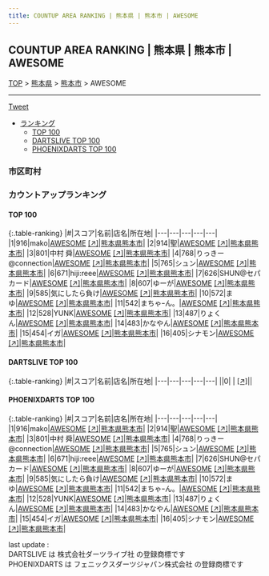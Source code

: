 ```yaml
---
title: COUNTUP AREA RANKING | 熊本県 | 熊本市 | AWESOME
---
```

## COUNTUP AREA RANKING | 熊本県 | 熊本市 | AWESOME

[TOP](/darts/rank/) > [熊本県](/darts/rank/熊本県/) > [熊本市](/darts/rank/熊本県/熊本市/) > AWESOME

___

<a href="https://twitter.com/share?ref_src=twsrc%5Etfw" data-text="COUNTUP AREA RANKING | 熊本県熊本市AWESOME" class="twitter-share-button" data-hashtags="DARTSLIVE,PHOENIXDARTS,darts,ダーツ" data-show-count="false">Tweet</a>

* [ランキング](#カウントアップランキング)
    * [TOP 100](#top-100)
    * [DARTSLIVE TOP 100](#dartslive-top-100)
    * [PHOENIXDARTS TOP 100](#phoenixdarts-top-100)

### 市区町村

<ul>

</ul>

### カウントアップランキング

#### TOP 100



{:.table-ranking}
|#|スコア|名前|店名|所在地|
|---|---|---|---|---|
|1|916|<span class="rank-name-pd">mako</span>|<a href="/darts/rank/shops/86753.html">AWESOME</a> <a href="https://vs.phoenixdarts.com/jp/shop/shopDetailInfo/s_86753?s_seq=86753">[↗]</a>|<a href="/darts/rank/熊本県/熊本市">熊本県熊本市</a>|
|2|914|<span class="rank-name-pd">聖</span>|<a href="/darts/rank/shops/86753.html">AWESOME</a> <a href="https://vs.phoenixdarts.com/jp/shop/shopDetailInfo/s_86753?s_seq=86753">[↗]</a>|<a href="/darts/rank/熊本県/熊本市">熊本県熊本市</a>|
|3|801|<span class="rank-name-pd"><span class="pro-icon-pd"></span>中村 舜</span>|<a href="/darts/rank/shops/86753.html">AWESOME</a> <a href="https://vs.phoenixdarts.com/jp/shop/shopDetailInfo/s_86753?s_seq=86753">[↗]</a>|<a href="/darts/rank/熊本県/熊本市">熊本県熊本市</a>|
|4|768|<span class="rank-name-pd">りっきー@connection</span>|<a href="/darts/rank/shops/86753.html">AWESOME</a> <a href="https://vs.phoenixdarts.com/jp/shop/shopDetailInfo/s_86753?s_seq=86753">[↗]</a>|<a href="/darts/rank/熊本県/熊本市">熊本県熊本市</a>|
|5|765|<span class="rank-name-pd">シュン</span>|<a href="/darts/rank/shops/86753.html">AWESOME</a> <a href="https://vs.phoenixdarts.com/jp/shop/shopDetailInfo/s_86753?s_seq=86753">[↗]</a>|<a href="/darts/rank/熊本県/熊本市">熊本県熊本市</a>|
|6|671|<span class="rank-name-pd">hiji:reee</span>|<a href="/darts/rank/shops/86753.html">AWESOME</a> <a href="https://vs.phoenixdarts.com/jp/shop/shopDetailInfo/s_86753?s_seq=86753">[↗]</a>|<a href="/darts/rank/熊本県/熊本市">熊本県熊本市</a>|
|7|626|<span class="rank-name-pd">SHUN@セパカード</span>|<a href="/darts/rank/shops/86753.html">AWESOME</a> <a href="https://vs.phoenixdarts.com/jp/shop/shopDetailInfo/s_86753?s_seq=86753">[↗]</a>|<a href="/darts/rank/熊本県/熊本市">熊本県熊本市</a>|
|8|607|<span class="rank-name-pd">ゆーが</span>|<a href="/darts/rank/shops/86753.html">AWESOME</a> <a href="https://vs.phoenixdarts.com/jp/shop/shopDetailInfo/s_86753?s_seq=86753">[↗]</a>|<a href="/darts/rank/熊本県/熊本市">熊本県熊本市</a>|
|9|585|<span class="rank-name-pd">気にしたら負け</span>|<a href="/darts/rank/shops/86753.html">AWESOME</a> <a href="https://vs.phoenixdarts.com/jp/shop/shopDetailInfo/s_86753?s_seq=86753">[↗]</a>|<a href="/darts/rank/熊本県/熊本市">熊本県熊本市</a>|
|10|572|<span class="rank-name-pd">まゆ</span>|<a href="/darts/rank/shops/86753.html">AWESOME</a> <a href="https://vs.phoenixdarts.com/jp/shop/shopDetailInfo/s_86753?s_seq=86753">[↗]</a>|<a href="/darts/rank/熊本県/熊本市">熊本県熊本市</a>|
|11|542|<span class="rank-name-pd">まちゃｰん。</span>|<a href="/darts/rank/shops/86753.html">AWESOME</a> <a href="https://vs.phoenixdarts.com/jp/shop/shopDetailInfo/s_86753?s_seq=86753">[↗]</a>|<a href="/darts/rank/熊本県/熊本市">熊本県熊本市</a>|
|12|528|<span class="rank-name-pd">YUNK</span>|<a href="/darts/rank/shops/86753.html">AWESOME</a> <a href="https://vs.phoenixdarts.com/jp/shop/shopDetailInfo/s_86753?s_seq=86753">[↗]</a>|<a href="/darts/rank/熊本県/熊本市">熊本県熊本市</a>|
|13|487|<span class="rank-name-pd">りょくん</span>|<a href="/darts/rank/shops/86753.html">AWESOME</a> <a href="https://vs.phoenixdarts.com/jp/shop/shopDetailInfo/s_86753?s_seq=86753">[↗]</a>|<a href="/darts/rank/熊本県/熊本市">熊本県熊本市</a>|
|14|483|<span class="rank-name-pd">かなやん</span>|<a href="/darts/rank/shops/86753.html">AWESOME</a> <a href="https://vs.phoenixdarts.com/jp/shop/shopDetailInfo/s_86753?s_seq=86753">[↗]</a>|<a href="/darts/rank/熊本県/熊本市">熊本県熊本市</a>|
|15|454|<span class="rank-name-pd">イガ</span>|<a href="/darts/rank/shops/86753.html">AWESOME</a> <a href="https://vs.phoenixdarts.com/jp/shop/shopDetailInfo/s_86753?s_seq=86753">[↗]</a>|<a href="/darts/rank/熊本県/熊本市">熊本県熊本市</a>|
|16|405|<span class="rank-name-pd">シナモン</span>|<a href="/darts/rank/shops/86753.html">AWESOME</a> <a href="https://vs.phoenixdarts.com/jp/shop/shopDetailInfo/s_86753?s_seq=86753">[↗]</a>|<a href="/darts/rank/熊本県/熊本市">熊本県熊本市</a>|


#### DARTSLIVE TOP 100



{:.table-ranking}
|#|スコア|名前|店名|所在地|
|---|---|---|---|---|
||0|<span class="rank-name-dl"> </span>|<a href="/darts/rank/shops/.html"></a> <a href="">[↗]</a>|<a href="/darts/rank//"></a>|


#### PHOENIXDARTS TOP 100



{:.table-ranking}
|#|スコア|名前|店名|所在地|
|---|---|---|---|---|
|1|916|<span class="rank-name-pd">mako</span>|<a href="/darts/rank/shops/86753.html">AWESOME</a> <a href="https://vs.phoenixdarts.com/jp/shop/shopDetailInfo/s_86753?s_seq=86753">[↗]</a>|<a href="/darts/rank/熊本県/熊本市">熊本県熊本市</a>|
|2|914|<span class="rank-name-pd">聖</span>|<a href="/darts/rank/shops/86753.html">AWESOME</a> <a href="https://vs.phoenixdarts.com/jp/shop/shopDetailInfo/s_86753?s_seq=86753">[↗]</a>|<a href="/darts/rank/熊本県/熊本市">熊本県熊本市</a>|
|3|801|<span class="rank-name-pd"><span class="pro-icon-pd"></span>中村 舜</span>|<a href="/darts/rank/shops/86753.html">AWESOME</a> <a href="https://vs.phoenixdarts.com/jp/shop/shopDetailInfo/s_86753?s_seq=86753">[↗]</a>|<a href="/darts/rank/熊本県/熊本市">熊本県熊本市</a>|
|4|768|<span class="rank-name-pd">りっきー@connection</span>|<a href="/darts/rank/shops/86753.html">AWESOME</a> <a href="https://vs.phoenixdarts.com/jp/shop/shopDetailInfo/s_86753?s_seq=86753">[↗]</a>|<a href="/darts/rank/熊本県/熊本市">熊本県熊本市</a>|
|5|765|<span class="rank-name-pd">シュン</span>|<a href="/darts/rank/shops/86753.html">AWESOME</a> <a href="https://vs.phoenixdarts.com/jp/shop/shopDetailInfo/s_86753?s_seq=86753">[↗]</a>|<a href="/darts/rank/熊本県/熊本市">熊本県熊本市</a>|
|6|671|<span class="rank-name-pd">hiji:reee</span>|<a href="/darts/rank/shops/86753.html">AWESOME</a> <a href="https://vs.phoenixdarts.com/jp/shop/shopDetailInfo/s_86753?s_seq=86753">[↗]</a>|<a href="/darts/rank/熊本県/熊本市">熊本県熊本市</a>|
|7|626|<span class="rank-name-pd">SHUN@セパカード</span>|<a href="/darts/rank/shops/86753.html">AWESOME</a> <a href="https://vs.phoenixdarts.com/jp/shop/shopDetailInfo/s_86753?s_seq=86753">[↗]</a>|<a href="/darts/rank/熊本県/熊本市">熊本県熊本市</a>|
|8|607|<span class="rank-name-pd">ゆーが</span>|<a href="/darts/rank/shops/86753.html">AWESOME</a> <a href="https://vs.phoenixdarts.com/jp/shop/shopDetailInfo/s_86753?s_seq=86753">[↗]</a>|<a href="/darts/rank/熊本県/熊本市">熊本県熊本市</a>|
|9|585|<span class="rank-name-pd">気にしたら負け</span>|<a href="/darts/rank/shops/86753.html">AWESOME</a> <a href="https://vs.phoenixdarts.com/jp/shop/shopDetailInfo/s_86753?s_seq=86753">[↗]</a>|<a href="/darts/rank/熊本県/熊本市">熊本県熊本市</a>|
|10|572|<span class="rank-name-pd">まゆ</span>|<a href="/darts/rank/shops/86753.html">AWESOME</a> <a href="https://vs.phoenixdarts.com/jp/shop/shopDetailInfo/s_86753?s_seq=86753">[↗]</a>|<a href="/darts/rank/熊本県/熊本市">熊本県熊本市</a>|
|11|542|<span class="rank-name-pd">まちゃｰん。</span>|<a href="/darts/rank/shops/86753.html">AWESOME</a> <a href="https://vs.phoenixdarts.com/jp/shop/shopDetailInfo/s_86753?s_seq=86753">[↗]</a>|<a href="/darts/rank/熊本県/熊本市">熊本県熊本市</a>|
|12|528|<span class="rank-name-pd">YUNK</span>|<a href="/darts/rank/shops/86753.html">AWESOME</a> <a href="https://vs.phoenixdarts.com/jp/shop/shopDetailInfo/s_86753?s_seq=86753">[↗]</a>|<a href="/darts/rank/熊本県/熊本市">熊本県熊本市</a>|
|13|487|<span class="rank-name-pd">りょくん</span>|<a href="/darts/rank/shops/86753.html">AWESOME</a> <a href="https://vs.phoenixdarts.com/jp/shop/shopDetailInfo/s_86753?s_seq=86753">[↗]</a>|<a href="/darts/rank/熊本県/熊本市">熊本県熊本市</a>|
|14|483|<span class="rank-name-pd">かなやん</span>|<a href="/darts/rank/shops/86753.html">AWESOME</a> <a href="https://vs.phoenixdarts.com/jp/shop/shopDetailInfo/s_86753?s_seq=86753">[↗]</a>|<a href="/darts/rank/熊本県/熊本市">熊本県熊本市</a>|
|15|454|<span class="rank-name-pd">イガ</span>|<a href="/darts/rank/shops/86753.html">AWESOME</a> <a href="https://vs.phoenixdarts.com/jp/shop/shopDetailInfo/s_86753?s_seq=86753">[↗]</a>|<a href="/darts/rank/熊本県/熊本市">熊本県熊本市</a>|
|16|405|<span class="rank-name-pd">シナモン</span>|<a href="/darts/rank/shops/86753.html">AWESOME</a> <a href="https://vs.phoenixdarts.com/jp/shop/shopDetailInfo/s_86753?s_seq=86753">[↗]</a>|<a href="/darts/rank/熊本県/熊本市">熊本県熊本市</a>|


<div class="footer border-top border-gray-light mt-5 pt-3 text-right text-gray">
    last update : <span style="font-weight: italic" id="foot_last_modified"></span><br />
    DARTSLIVE は 株式会社ダーツライブ社 の登録商標です<br />
    PHOENIXDARTS は フェニックスダーツジャパン株式会社 の登録商標です<br />
</div>

<script src="https://cdnjs.cloudflare.com/ajax/libs/jquery.tablesorter/2.31.3/js/jquery.tablesorter.min.js" integrity="sha512-qzgd5cYSZcosqpzpn7zF2ZId8f/8CHmFKZ8j7mU4OUXTNRd5g+ZHBPsgKEwoqxCtdQvExE5LprwwPAgoicguNg==" crossorigin="anonymous" referrerpolicy="no-referrer"></script>
<link rel="stylesheet" href="https://cdnjs.cloudflare.com/ajax/libs/jquery.tablesorter/2.31.3/css/theme.default.min.css" integrity="sha512-wghhOJkjQX0Lh3NSWvNKeZ0ZpNn+SPVXX1Qyc9OCaogADktxrBiBdKGDoqVUOyhStvMBmJQ8ZdMHiR3wuEq8+w==" crossorigin="anonymous" referrerpolicy="no-referrer" />
<script>
$(function() {
    $(".table-ranking").tablesorter({sortList:[[0, 0]]});
    $("#foot_last_modified").text(formatDate(new Date(document.lastModified), 'yyyy-MM-dd HH:mm:ss'));
});
</script>

<script async src="https://platform.twitter.com/widgets.js" charset="utf-8"></script>